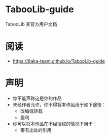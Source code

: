 # TabooLib-guide

TabooLib 非官方用户文档

# 阅读

- https://8aka-team.github.io/TabooLib-guide

# 声明

- 你不能声称这是你的作品
- 未经作者允许，你不得将本作品用于如下途径：
    - 改编或转载
    - 盈利
- 你可以将本作品在不经授权的情况下用于：
    - 带有出处的引用
